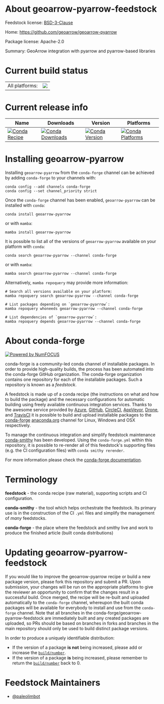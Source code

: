 About geoarrow-pyarrow-feedstock
================================

Feedstock license: [BSD-3-Clause](https://github.com/conda-forge/geoarrow-pyarrow-feedstock/blob/main/LICENSE.txt)

Home: https://github.com/geoarrow/geoarrow-pyarrow

Package license: Apache-2.0

Summary: GeoArrow integration with pyarrow and pyarrow-based libraries

Current build status
====================


<table><tr><td>All platforms:</td>
    <td>
      <a href="https://dev.azure.com/conda-forge/feedstock-builds/_build/latest?definitionId=20661&branchName=main">
        <img src="https://dev.azure.com/conda-forge/feedstock-builds/_apis/build/status/geoarrow-pyarrow-feedstock?branchName=main">
      </a>
    </td>
  </tr>
</table>

Current release info
====================

| Name | Downloads | Version | Platforms |
| --- | --- | --- | --- |
| [![Conda Recipe](https://img.shields.io/badge/recipe-geoarrow--pyarrow-green.svg)](https://anaconda.org/conda-forge/geoarrow-pyarrow) | [![Conda Downloads](https://img.shields.io/conda/dn/conda-forge/geoarrow-pyarrow.svg)](https://anaconda.org/conda-forge/geoarrow-pyarrow) | [![Conda Version](https://img.shields.io/conda/vn/conda-forge/geoarrow-pyarrow.svg)](https://anaconda.org/conda-forge/geoarrow-pyarrow) | [![Conda Platforms](https://img.shields.io/conda/pn/conda-forge/geoarrow-pyarrow.svg)](https://anaconda.org/conda-forge/geoarrow-pyarrow) |

Installing geoarrow-pyarrow
===========================

Installing `geoarrow-pyarrow` from the `conda-forge` channel can be achieved by adding `conda-forge` to your channels with:

```
conda config --add channels conda-forge
conda config --set channel_priority strict
```

Once the `conda-forge` channel has been enabled, `geoarrow-pyarrow` can be installed with `conda`:

```
conda install geoarrow-pyarrow
```

or with `mamba`:

```
mamba install geoarrow-pyarrow
```

It is possible to list all of the versions of `geoarrow-pyarrow` available on your platform with `conda`:

```
conda search geoarrow-pyarrow --channel conda-forge
```

or with `mamba`:

```
mamba search geoarrow-pyarrow --channel conda-forge
```

Alternatively, `mamba repoquery` may provide more information:

```
# Search all versions available on your platform:
mamba repoquery search geoarrow-pyarrow --channel conda-forge

# List packages depending on `geoarrow-pyarrow`:
mamba repoquery whoneeds geoarrow-pyarrow --channel conda-forge

# List dependencies of `geoarrow-pyarrow`:
mamba repoquery depends geoarrow-pyarrow --channel conda-forge
```


About conda-forge
=================

[![Powered by
NumFOCUS](https://img.shields.io/badge/powered%20by-NumFOCUS-orange.svg?style=flat&colorA=E1523D&colorB=007D8A)](https://numfocus.org)

conda-forge is a community-led conda channel of installable packages.
In order to provide high-quality builds, the process has been automated into the
conda-forge GitHub organization. The conda-forge organization contains one repository
for each of the installable packages. Such a repository is known as a *feedstock*.

A feedstock is made up of a conda recipe (the instructions on what and how to build
the package) and the necessary configurations for automatic building using freely
available continuous integration services. Thanks to the awesome service provided by
[Azure](https://azure.microsoft.com/en-us/services/devops/), [GitHub](https://github.com/),
[CircleCI](https://circleci.com/), [AppVeyor](https://www.appveyor.com/),
[Drone](https://cloud.drone.io/welcome), and [TravisCI](https://travis-ci.com/)
it is possible to build and upload installable packages to the
[conda-forge](https://anaconda.org/conda-forge) [anaconda.org](https://anaconda.org/)
channel for Linux, Windows and OSX respectively.

To manage the continuous integration and simplify feedstock maintenance
[conda-smithy](https://github.com/conda-forge/conda-smithy) has been developed.
Using the ``conda-forge.yml`` within this repository, it is possible to re-render all of
this feedstock's supporting files (e.g. the CI configuration files) with ``conda smithy rerender``.

For more information please check the [conda-forge documentation](https://conda-forge.org/docs/).

Terminology
===========

**feedstock** - the conda recipe (raw material), supporting scripts and CI configuration.

**conda-smithy** - the tool which helps orchestrate the feedstock.
                   Its primary use is in the construction of the CI ``.yml`` files
                   and simplify the management of *many* feedstocks.

**conda-forge** - the place where the feedstock and smithy live and work to
                  produce the finished article (built conda distributions)


Updating geoarrow-pyarrow-feedstock
===================================

If you would like to improve the geoarrow-pyarrow recipe or build a new
package version, please fork this repository and submit a PR. Upon submission,
your changes will be run on the appropriate platforms to give the reviewer an
opportunity to confirm that the changes result in a successful build. Once
merged, the recipe will be re-built and uploaded automatically to the
`conda-forge` channel, whereupon the built conda packages will be available for
everybody to install and use from the `conda-forge` channel.
Note that all branches in the conda-forge/geoarrow-pyarrow-feedstock are
immediately built and any created packages are uploaded, so PRs should be based
on branches in forks and branches in the main repository should only be used to
build distinct package versions.

In order to produce a uniquely identifiable distribution:
 * If the version of a package **is not** being increased, please add or increase
   the [``build/number``](https://docs.conda.io/projects/conda-build/en/latest/resources/define-metadata.html#build-number-and-string).
 * If the version of a package **is** being increased, please remember to return
   the [``build/number``](https://docs.conda.io/projects/conda-build/en/latest/resources/define-metadata.html#build-number-and-string)
   back to 0.

Feedstock Maintainers
=====================

* [@paleolimbot](https://github.com/paleolimbot/)

